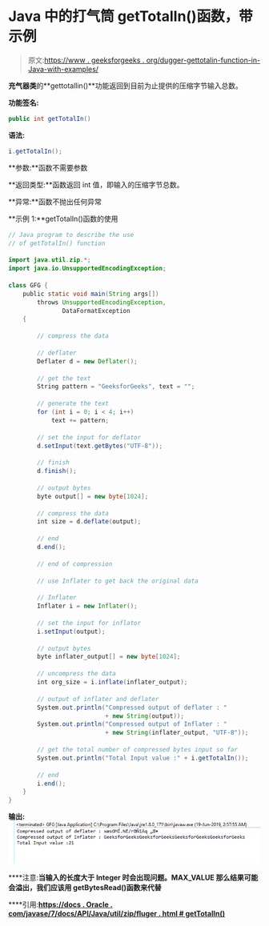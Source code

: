 # Java 中的打气筒 getTotalIn()函数，带示例

> 原文:[https://www . geeksforgeeks . org/dugger-gettotalin-function-in-Java-with-examples/](https://www.geeksforgeeks.org/inflater-gettotalin-function-in-java-with-examples/)

**充气器类**的**gettotallin()**功能返回到目前为止提供的压缩字节输入总数。

**功能签名:**

```java
public int getTotalIn()

```

**语法:**

```java
i.getTotalIn();

```

**参数:**函数不需要参数

**返回类型:**函数返回 int 值，即输入的压缩字节总数。

**异常:**函数不抛出任何异常

**示例 1:**getTotalIn()函数的使用

```java
// Java program to describe the use
// of getTotalIn() function

import java.util.zip.*;
import java.io.UnsupportedEncodingException;

class GFG {
    public static void main(String args[])
        throws UnsupportedEncodingException,
               DataFormatException
    {

        // compress the data

        // deflater
        Deflater d = new Deflater();

        // get the text
        String pattern = "GeeksforGeeks", text = "";

        // generate the text
        for (int i = 0; i < 4; i++)
            text += pattern;

        // set the input for deflator
        d.setInput(text.getBytes("UTF-8"));

        // finish
        d.finish();

        // output bytes
        byte output[] = new byte[1024];

        // compress the data
        int size = d.deflate(output);

        // end
        d.end();

        // end of compression

        // use Inflater to get back the original data

        // Inflater
        Inflater i = new Inflater();

        // set the input for inflator
        i.setInput(output);

        // output bytes
        byte inflater_output[] = new byte[1024];

        // uncompress the data
        int org_size = i.inflate(inflater_output);

        // output of inflater and deflater
        System.out.println("Compressed output of deflater : "
                           + new String(output));
        System.out.println("Compressed output of Inflater : "
                           + new String(inflater_output, "UTF-8"));

        // get the total number of compressed bytes input so far
        System.out.println("Total Input value :" + i.getTotalIn());

        // end
        i.end();
    }
}
```

**输出:**
![](img/c12874d2bd8bbbc68b16216c8e378951.png)

****注意:**当输入的长度大于 Integer 时会出现问题。MAX_VALUE 那么结果可能会溢出，我们应该用 getBytesRead()函数来代替**

 ****引用:**[https://docs . Oracle . com/javase/7/docs/API/Java/util/zip/fluger . html # getTotalIn()](https://docs.oracle.com/javase/7/docs/api/java/util/zip/Inflater.html#getTotalIn())**